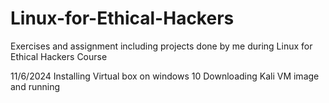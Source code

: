 # Linux-for-Ethical-Hackers
Exercises and assignment including projects done by me during Linux for Ethical Hackers Course

11/6/2024
Installing Virtual box on windows 10
Downloading Kali VM image and running

